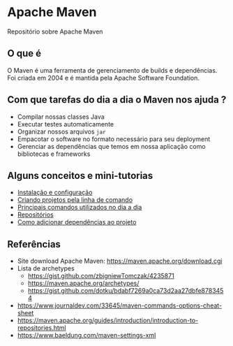 # Apache Maven
Repositório sobre Apache Maven

## O que é 
O Maven é uma ferramenta de gerenciamento de builds e dependências. Foi criada em 2004 e é mantida pela Apache Software Foundation.

## Com que tarefas do dia a dia o Maven nos ajuda ?

 - Compilar nossas classes Java
 - Executar testes automaticamente
 - Organizar nossos arquivos `jar`
 - Empacotar o software no formato necessário para seu deployment
 - Gerenciar as dependências que temos em nossa aplicação como bibliotecas e frameworks

## Alguns conceitos e mini-tutorias
- [Instalação e configuração](instalacao_configuracao.md)
- [Criando projetos pela linha de comando](criando_projetos.md)
- [Principais comandos utilizados no dia a dia](principais_comandos.md)
- [Repositórios](repositorios.md)
- [Como adicionar dependências ao projeto](adicionar_dependencias.md)


## Referências
- Site download Apache Maven: https://maven.apache.org/download.cgi
- Lista de archetypes
	- https://gist.github.com/zbigniewTomczak/4235871
	- https://maven.apache.org/archetypes/
	- https://gist.github.com/dotku/bdabf7269a0ca73d2aa27dbfe8783454
- https://www.journaldev.com/33645/maven-commands-options-cheat-sheet
- https://maven.apache.org/guides/introduction/introduction-to-repositories.html
- https://www.baeldung.com/maven-settings-xml
